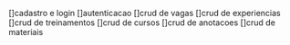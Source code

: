 []cadastro e login
[]autenticacao
[]crud de vagas
[]crud de experiencias
[]crud de treinamentos
[]crud de cursos
[]crud de anotacoes
[]crud de materiais
